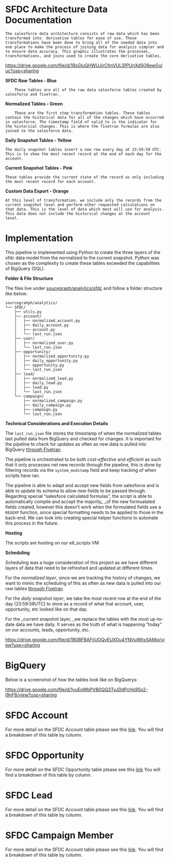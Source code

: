 
# **SFDC Architecture Data Documentation** 

	The salesforce data architecture consists of raw data which has been transformed into  derivative tables for ease of use. These transformations have been done to bring all of the needed data into one place to make the process of joining data for analysis simpler and to ensure data accuracy. This graphic illustrates the processes, transformations, and joins used to create the core derivative tables. 




<https://drive.google.com/file/d/18sGIuQHWUJirCfmVULSfPUnXd5O6ewGv/uc?usp=sharing>


**SFDC Raw Tables - Blue** 


		These tables are all of the raw data salesforce tables created by salesforce and fivetran. 


**Normalized Tables - Green** 


		These are the first step transformation tables. These tables contain the historical data for all of the changes which have occurred in salesforce. The timestamp field of valid_to is the indicator for the historical changes. This is where the fivetran formulas are also joined to the salesforce data. 


**Daily Snapshot Tables - Yellow**


 	The daily snapshot tables insert a new row every day at 23:59:59 UTC. This is to show the most recent record at the end of each day for the account. 


**Current Snapshot Tables - Pink** 


	These tables provide the current state of the record as only including the most recent record for each account. 


**Custom Data Export - Orange** 


 	At this level of transformation, we include only the records from the current snapshot level and perform other requested calculations on that data. This is the level of data which most will use for analysis. This data does not include the historical changes at the account level.  


# **Implementation**

This pipeline is implemented using Python to create the three layers of the sfdc data model from the normalized to the current snapshot. Python was chosen as the complexity to create these tables exceeded the capabilities of BigQuery (SQL). 


**Folder & File Structure**

The files live under [soucegraph/analytics/sfdc](https://github.com/sourcegraph/analytics/pull/561) and follow a folder structure like below:


```
sourcegrahph/analytics/
└── SFDC/
    ├── utils.py
    ├── account/
    │   ├── normalized_account.py
    │   ├── daily_account.py
    │   ├── account.py
    │   └── last_run.json
    ├── user/
    │   ├── normalized_user.py
    │   └── last_run.json
    ├── opportunity/
    │   ├── normalized_opportunity.py
    │   ├── daily_opportunity.py
    │   ├── opportunity.py
    │   └── last_run.json
    ├── lead/
    │   ├── normalized_lead.py
    │   ├── daily_lead.py
    │   ├── lead.py
    │   └── last_run.json
    └── campaign/
        ├── normalized_campaign.py
        ├── daily_campaign.py
        ├── campaign.py
        └── last_run.json
```



**Technical Considerations and Execution Details**

The ``last_run.json`` file stores the timestamp of when the normalized tables last pulled data from BigQuery and checked for changes. It is important for the pipeline to check for updates as often as new data is pulled into BigQuery [through Fivetran](https://fivetran.com/dashboard/connectors/salesforce/salesforce_data/setup?requiredGroup=august_stressing).  

The pipeline is orchestrated to be both _cost-effective_ and _efficient_ as such that it only processes net new records through the pipeline, this is done by filtering records via the ``system_modstamp`` field and keep tracking of when scripts have ran.

The pipeline is able to adapt and accept new fields from salesforce and is able to update its schema to allow new fields to be passed through. Regarding special “salesfoce calculated formulas”, the script is able to automatically compile and accept the majority_ _of the new formualated fields created, however this doesn’t work when the formulated fields use a` REGEXP` function, since special formatting needs to be applied to those in the back-end. We can look into creating special helper functions to automate this process in the future.


**Hosting**

The scripts are hosting on our etl_scripts VM


**Scheduling**

Scheduling was a huge consideration of this project as we have different layers of data that need to be refreshed and updated at different times. 

For the _normalized layer_, since we are tracking the history of changes, we want to mimic the scheduling of this as often as new data is pulled into our raw tables [through Fivetran](https://fivetran.com/dashboard/connectors/salesforce/salesforce_data/setup?requiredGroup=august_stressing).

For the _daily snapshot layer_, we take the most recent row at the end of the day (23:59:59UTC) to store as a record of what that account, user, opportunity, etc looked like on that day.

For the _current snapshot layer, _we replace the tables with the most up-to-date data we have daily. It serves as the truth of what is happening “today” on our accounts, leads, opportunity, etc.


<https://drive.google.com/file/d/1B0BFBAFjiUOQvEUXOu4YNVuWtixSAMxj/view?usp=sharing>


# **BigQuery**

Below is a screenshot of how the tables look like on BigQuerys:


<https://drive.google.com/file/d/1yuEoWbPVB0QQ3TyJDdPcHs95o2-l9nF8/view?usp=sharing>


# **SFDC Account** 

For more detail on the SFDC Account table please see this [link](https://docs.google.com/spreadsheets/d/1Yc602GUEKjEwReZgdnaSZ_62crnc7EZIIE2-7qLZMns/edit#gid=0). You will find a breakdown of this table by column.


# **SFDC Opportunity** 

For more detail on the SFDC Opportunity table please see this [link](https://docs.google.com/spreadsheets/d/1Yc602GUEKjEwReZgdnaSZ_62crnc7EZIIE2-7qLZMns/edit#gid=1417098663) You will find a breakdown of this table by column.


# **SFDC Lead** 

For more detail on the SFDC Account table please see this [link](https://docs.google.com/spreadsheets/d/1Yc602GUEKjEwReZgdnaSZ_62crnc7EZIIE2-7qLZMns/edit#gid=1954937052). You will find a breakdown of this table by column.


# **SFDC Campaign Member** 

For more detail on the SFDC Account table please see this [link](https://docs.google.com/spreadsheets/d/1Yc602GUEKjEwReZgdnaSZ_62crnc7EZIIE2-7qLZMns/edit#gid=1385430871). You will find a breakdown of this table by column.
